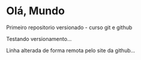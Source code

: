 # Olá, Mundo
 Primeiro repositorio versionado - curso git e github

Testando versionamento... 

Linha alterada de forma remota pelo site da github...
